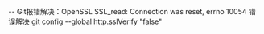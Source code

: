 -- Git报错解决：OpenSSL SSL_read: Connection was reset, errno 10054 错误解决
   git config --global http.sslVerify "false"


